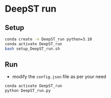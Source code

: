 # DeepST run

## Setup

```bash
conda create -n DeepST_run python=3.10
conda activate DeepST_run
bash setup_DeepST_run.sh
```

## Run

- modify the `config.json` file as per your need

```bash
conda activate DeepST_run
python DeepST_run.py
```
